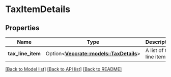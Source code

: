 # TaxItemDetails

## Properties

Name | Type | Description | Notes
------------ | ------------- | ------------- | -------------
**tax_line_item** | Option<[**Vec<crate::models::TaxDetails>**](TaxDetails.md)> | A list of tax line items. | [optional]

[[Back to Model list]](../README.md#documentation-for-models) [[Back to API list]](../README.md#documentation-for-api-endpoints) [[Back to README]](../README.md)


